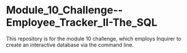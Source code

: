 # Module_10_Challenge--Employee_Tracker_II-The_SQL
This repository is for the module 10 challenge, which employs Inquirer to create an interactive database via the command line.
